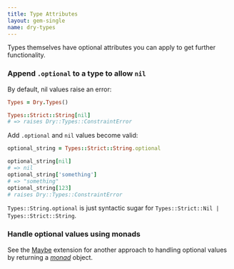 ```yaml
---
title: Type Attributes
layout: gem-single
name: dry-types
---
```


Types themselves have optional attributes you can apply to get further functionality.

### Append `.optional` to a type to allow `nil`

By default, nil values raise an error:

``` ruby
Types = Dry.Types()

Types::Strict::String[nil]
# => raises Dry::Types::ConstraintError
```

Add `.optional` and `nil` values become valid:

```ruby
optional_string = Types::Strict::String.optional

optional_string[nil]
# => nil
optional_string['something']
# => "something"
optional_string[123]
# raises Dry::Types::ConstraintError
```

`Types::String.optional` is just syntactic sugar for `Types::Strict::Nil | Types::Strict::String`.

### Handle optional values using monads

See the [Maybe](docs::extensions/maybe) extension for another approach to handling optional values by returning a [_monad_](/gems/dry-monads/) object.

